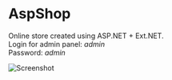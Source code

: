 # AspShop
Online store created using ASP.NET + Ext.NET.<br/>
Login for admin panel: *admin*<br/>
Password: *admin*

![Screenshot](https://i.imgur.com/ON6aKgU.png)
